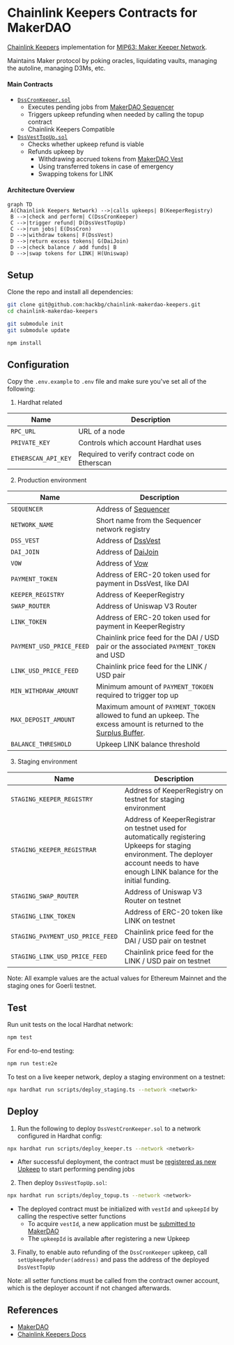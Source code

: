# Chainlink Keepers Contracts for MakerDAO

[Chainlink Keepers](https://docs.chain.link/docs/chainlink-keepers/introduction) implementation for [MIP63: Maker Keeper Network](https://forum.makerdao.com/t/mip63-maker-keeper-network/12091).

Maintains Maker protocol by poking oracles, liquidating vaults, managing the autoline, managing D3Ms, etc.

#### Main Contracts

- [`DssCronKeeper.sol`](/contracts/DssCronKeeper.sol)
  - Executes pending jobs from [MakerDAO Sequencer](https://github.com/makerdao/dss-cron/)
  - Triggers upkeep refunding when needed by calling the topup contract
  - Chainlink Keepers Compatible
- [`DssVestTopUp.sol`](/contracts/DssVestTopUp.sol)
  - Checks whether upkeep refund is viable
  - Refunds upkeep by
    - Withdrawing accrued tokens from [MakerDAO Vest](https://github.com/makerdao/dss-vest)
    - Using transferred tokens in case of emergency
    - Swapping tokens for LINK

#### Architecture Overview

```mermaid
graph TD
 A(Chainlink Keepers Network) -->|calls upkeeps| B(KeeperRegistry)
 B -->|check and perform| C(DssCronKeeper)
 C -->|trigger refund| D(DssVestTopUp)
 C -->|run jobs| E(DssCron)
 D -->|withdraw tokens| F(DssVest)
 D -->|return excess tokens| G(DaiJoin)
 D -->|check balance / add funds| B
 D -->|swap tokens for LINK| H(Uniswap)
```

## Setup

Clone the repo and install all dependencies:

```bash
git clone git@github.com:hackbg/chainlink-makerdao-keepers.git
cd chainlink-makerdao-keepers

git submodule init
git submodule update

npm install
```

## Configuration

Copy the `.env.example` to `.env` file and make sure you've set all of the following:

1. Hardhat related

| Name                | Description                                   |
| ------------------- | --------------------------------------------- |
| `RPC_URL`           | URL of a node                                 |
| `PRIVATE_KEY`       | Controls which account Hardhat uses           |
| `ETHERSCAN_API_KEY` | Required to verify contract code on Etherscan |

2. Production environment

| Name                     | Description                                                                                                                                                                                        |
| ------------------------ | -------------------------------------------------------------------------------------------------------------------------------------------------------------------------------------------------- |
| `SEQUENCER`              | Address of [Sequencer](https://github.com/makerdao/dss-cron/)                                                                                                                                      |
| `NETWORK_NAME`           | Short name from the Sequencer network registry                                                                                                                                                     |
| `DSS_VEST`               | Address of [DssVest](https://github.com/makerdao/dss-vest)                                                                                                                                         |
| `DAI_JOIN`               | Address of [DaiJoin](https://docs.makerdao.com/smart-contract-modules/collateral-module/join-detailed-documentation#3-key-mechanisms-and-concepts)                                                 |
| `VOW`                    | Address of [Vow](https://docs.makerdao.com/smart-contract-modules/system-stabilizer-module/vow-detailed-documentation)                                                                             |
| `PAYMENT_TOKEN`          | Address of ERC-20 token used for payment in DssVest, like DAI                                                                                                                                      |
| `KEEPER_REGISTRY`        | Address of KeeperRegistry                                                                                                                                                                          |
| `SWAP_ROUTER`            | Address of Uniswap V3 Router                                                                                                                                                                       |
| `LINK_TOKEN`             | Address of ERC-20 token used for payment in KeeperRegistry                                                                                                                              |
| `PAYMENT_USD_PRICE_FEED` | Chainlink price feed for the DAI / USD pair or the associated `PAYMENT_TOKEN` and USD                                                                                                              |
| `LINK_USD_PRICE_FEED`    | Chainlink price feed for the LINK / USD pair                                                                                                                                                       |
| `MIN_WITHDRAW_AMOUNT`       | Minimum amount of `PAYMENT_TOKOEN` required to trigger top up                                                                                                                                      |
| `MAX_DEPOSIT_AMOUNT`        | Maximum amount of `PAYMENT_TOKOEN` allowed to fund an upkeep. The excess amount is returned to the [Surplus Buffer](https://manual.makerdao.com/parameter-index/core/param-system-surplus-buffer). |
| `BALANCE_THRESHOLD`      | Upkeep LINK balance threshold                                                                                                                                                                      |

3. Staging environment

| Name                             | Description                                                                                                                                                                               |
| -------------------------------- | ----------------------------------------------------------------------------------------------------------------------------------------------------------------------------------------- |
| `STAGING_KEEPER_REGISTRY`        | Address of KeeperRegistry on testnet for staging environment                                                                                                                              |
| `STAGING_KEEPER_REGISTRAR`       | Address of KeeperRegistrar on testnet used for automatically registering Upkeeps for staging environment. The deployer account needs to have enough LINK balance for the initial funding. |
| `STAGING_SWAP_ROUTER`            | Address of Uniswap V3 Router on testnet                                                                                                                                                   |
| `STAGING_LINK_TOKEN`             | Address of ERC-20 token like LINK on testnet                                                                                                                                              |
| `STAGING_PAYMENT_USD_PRICE_FEED` | Chainlink price feed for the DAI / USD pair on testnet                                                                                                                                    |
| `STAGING_LINK_USD_PRICE_FEED`    | Chainlink price feed for the LINK / USD pair on testnet                                                                                                                                   |

Note: All example values are the actual values for Ethereum Mainnet and the staging ones for Goerli testnet.

## Test

Run unit tests on the local Hardhat network:

```bash
npm test
```

For end-to-end testing:

```bash
npm run test:e2e
```

To test on a live keeper network, deploy a staging environment on a testnet:

```bash
npx hardhat run scripts/deploy_staging.ts --network <network>
```

## Deploy

1. Run the following to deploy `DssVestCronKeeper.sol` to a network configured in Hardhat config:

```bash
npx hardhat run scripts/deploy_keeper.ts --network <network>
```

- After successful deployment, the contract must be [registered as new Upkeep](https://docs.chain.link/docs/chainlink-keepers/register-upkeep/) to start performing pending jobs

2. Then deploy `DssVestTopUp.sol`:

```bash
npx hardhat run scripts/deploy_topup.ts --network <network>
```

- The deployed contract must be initialized with `vestId` and `upkeepId` by calling the respective setter functions
  - To acquire `vestId`, a new application must be [submitted to MakerDAO](https://forum.makerdao.com/t/mip63-maker-keeper-network/12091)
  - The `upkeepId` is available after registering a new Upkeep

3. Finally, to enable auto refunding of the `DssCronKeeper` upkeep, call `setUpkeepRefunder(address)` and pass the address of the deployed `DssVestTopUp`

Note: all setter functions must be called from the contract owner account, which is the deployer account if not changed afterwards.

## References

- [MakerDAO](https://makerdao.com/en/)
- [Chainlink Keepers Docs](https://docs.chain.link/docs/chainlink-keepers/introduction/)
